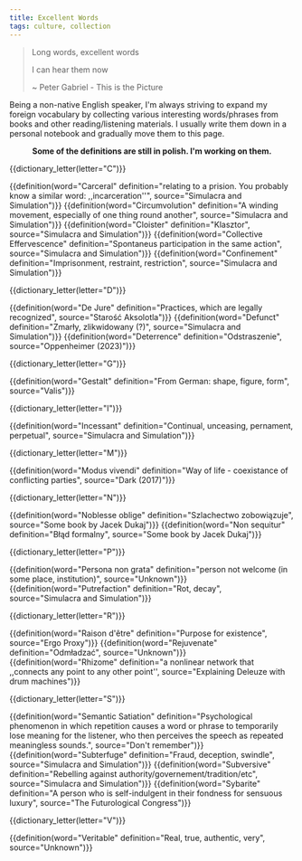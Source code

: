 ```yaml
---
title: Excellent Words
tags: culture, collection
---
```


>Long words, excellent words
>
>I can hear them now
>
>~ Peter Gabriel - This is the Picture

Being a non-native English speaker, I'm always striving to expand my foreign
vocabulary by collecting various interesting words/phrases from books and other
reading/listening materials. I usually write them down in a personal notebook
and gradually move them to this page.

<center>
    <b>
        Some of the definitions are still in polish. I'm working on them.
    </b>
</center>


{{dictionary_letter(letter="C")}}

{{definition(word="Carceral" definition="relating to a prision. You probably know a similar word: ,,incarceration''", source="Simulacra and Simulation")}}
{{definition(word="Circumvolution" definition="A winding movement, especially of one thing round another", source="Simulacra and Simulation")}}
{{definition(word="Cloister" definition="Klasztor", source="Simulacra and Simulation")}}
{{definition(word="Collective Effervescence" definition="Spontaneus participation in the same action", source="Simulacra and Simulation")}}
{{definition(word="Confinement" definition="Imprisonment, restraint, restriction", source="Simulacra and Simulation")}}

{{dictionary_letter(letter="D")}}

{{definition(word="De Jure" definition="Practices, which are legally recognized", source="Starość Aksolotla")}}
{{definition(word="Defunct" definition="Zmarły, zlikwidowany (?)", source="Simulacra and Simulation")}}
{{definition(word="Deterrence" definition="Odstraszenie", source="Oppenheimer (2023)")}}

{{dictionary_letter(letter="G")}}

{{definition(word="Gestalt" definition="From German: shape, figure, form", source="Valis")}}

{{dictionary_letter(letter="I")}}

{{definition(word="Incessant" definition="Continual, unceasing, pernament, perpetual", source="Simulacra and Simulation")}}

{{dictionary_letter(letter="M")}}

{{definition(word="Modus vivendi" definition="Way of life - coexistance of conflicting parties", source="Dark (2017)")}}

{{dictionary_letter(letter="N")}}

{{definition(word="Noblesse oblige" definition="Szlachectwo zobowiązuje", source="Some book by Jacek Dukaj")}}
{{definition(word="Non sequitur" definition="Błąd formalny", source="Some book by Jacek Dukaj")}}

{{dictionary_letter(letter="P")}}

{{definition(word="Persona non grata" definition="person not welcome (in some place, institution)", source="Unknown")}}
{{definition(word="Putrefaction" definition="Rot, decay", source="Simulacra and Simulation")}}

{{dictionary_letter(letter="R")}}

{{definition(word="Raison d'être" definition="Purpose for existence", source="Ergo Proxy")}}
{{definition(word="Rejuvenate" definition="Odmładzać", source="Unknown")}}
{{definition(word="Rhizome" definition="a nonlinear network that ,,connects any point to any other point'', source="Explaining Deleuze with drum machines")}}

{{dictionary_letter(letter="S")}}

{{definition(word="Semantic Satiation" definition="Psychological phenomenon in which repetition causes a word or phrase to temporarily lose meaning for the listener, who then perceives the speech as repeated meaningless sounds.", source="Don't remember")}}
{{definition(word="Subterfuge" definition="Fraud, deception, swindle", source="Simulacra and Simulation")}}
{{definition(word="Subversive" definition="Rebelling against authority/governement/tradition/etc", source="Simulacra and Simulation")}}
{{definition(word="Sybarite" definition="A person who is self-indulgent in their fondness for sensuous luxury", source="The Futurological Congress")}}

{{dictionary_letter(letter="V")}}

{{definition(word="Veritable" definition="Real, true, authentic, very", source="Unknown")}}
